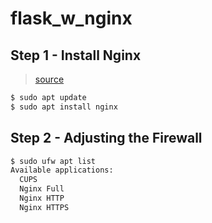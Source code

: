 # flask_w_nginx

## Step 1 - Install Nginx
> [source](https://www.digitalocean.com/community/tutorials/how-to-install-nginx-on-ubuntu-18-04)
```bash
$ sudo apt update
$ sudo apt install nginx
```

## Step 2 - Adjusting the Firewall

```bash
$ sudo ufw apt list
Available applications:
  CUPS
  Nginx Full
  Nginx HTTP
  Nginx HTTPS
```
